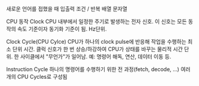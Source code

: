 새로운 언어를 접했을 때
입출력
조건 / 반복
배열
문자열


CPU 동작
Clock
CPU 내부에서 일정한 주기로 발생하는 전자 신호.
이 신호는 모든 동작의 속도 기준이자 동기화 기준이 됨.
Hz단위.

Clock Cycle(CPU Cylce)
CPU가 하나의 clock pulse에 반응해 작업을 수행하는 최소 단위 시간.
클럭 신호가 한 번 상승/하강하여 CPU가 상태를 바꾸는 물리적 시간 단위.
한 사이클에서 "무언가"가 일어남. 예: 명령어 해독, 연산, 데이터 이동 등.

Instruction Cycle
하나의 명령어를 수행하기 위한 전 과정(fetch, decode, ...)
여러 개의 CPU Cycles로 구성됨
